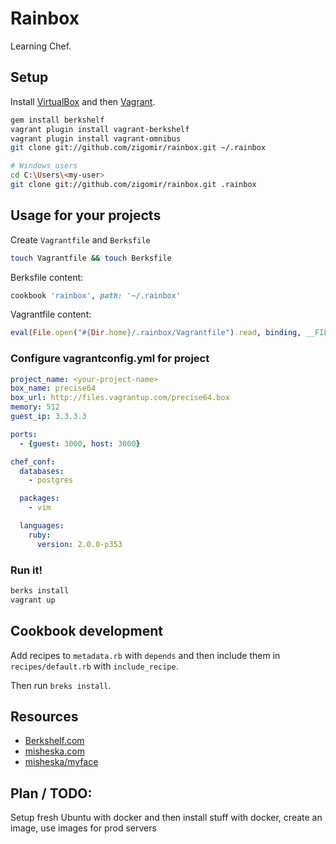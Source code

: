 # Rainbox

Learning Chef.

## Setup

Install [VirtualBox](https://www.virtualbox.org/) and then [Vagrant](http://www.vagrantup.com/).

```bash
gem install berkshelf
vagrant plugin install vagrant-berkshelf
vagrant plugin install vagrant-omnibus
git clone git://github.com/zigomir/rainbox.git ~/.rainbox

# Windows users
cd C:\Users\<my-user>
git clone git://github.com/zigomir/rainbox.git .rainbox
```

## Usage for your projects

Create `Vagrantfile` and `Berksfile`

```bash
touch Vagrantfile && touch Berksfile
```

Berksfile content:

```ruby
cookbook 'rainbox', path: '~/.rainbox'
```

Vagrantfile content:

```ruby
eval(File.open("#{Dir.home}/.rainbox/Vagrantfile").read, binding, __FILE__, __LINE__)
```

### Configure vagrantconfig.yml for project

```yaml
project_name: <your-project-name>
box_name: precise64
box_url: http://files.vagrantup.com/precise64.box
memory: 512
guest_ip: 3.3.3.3

ports:
  - {guest: 3000, host: 3000}

chef_conf:
  databases:
    - postgres

  packages:
    - vim

  languages:
    ruby:
      version: 2.0.0-p353

```

### Run it!

```bash
berks install
vagrant up
```


## Cookbook development

Add recipes to `metadata.rb` with `depends` and then include them in `recipes/default.rb` with `include_recipe`.

Then run `breks install`.

## Resources

- [Berkshelf.com](http://berkshelf.com/)
- [misheska.com](http://misheska.com/blog/2013/06/16/getting-started-writing-chef-cookbooks-the-berkshelf-way/)
- [misheska/myface](https://github.com/misheska/myface)

## Plan / TODO:

Setup fresh Ubuntu with docker and then install stuff with docker, create an image, use images for prod servers
